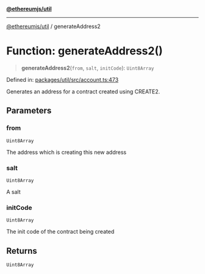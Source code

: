 [**@ethereumjs/util**](../README.md)

***

[@ethereumjs/util](../README.md) / generateAddress2

# Function: generateAddress2()

> **generateAddress2**(`from`, `salt`, `initCode`): `Uint8Array`

Defined in: [packages/util/src/account.ts:473](https://github.com/ethereumjs/ethereumjs-monorepo/blob/master/packages/util/src/account.ts#L473)

Generates an address for a contract created using CREATE2.

## Parameters

### from

`Uint8Array`

The address which is creating this new address

### salt

`Uint8Array`

A salt

### initCode

`Uint8Array`

The init code of the contract being created

## Returns

`Uint8Array`
